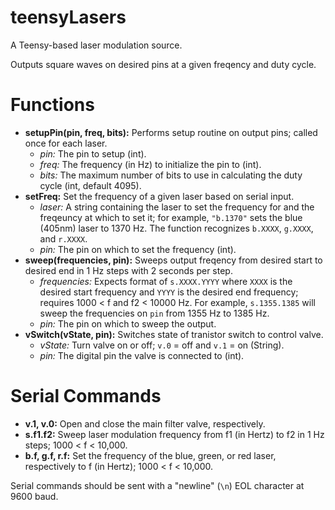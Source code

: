 # teensyLasers
A Teensy-based laser modulation source.

Outputs square waves on desired pins at a given freqency and duty cycle.

# Functions
* **setupPin(pin, freq, bits):** Performs setup routine on output pins; called once for each laser.
    *  *pin:* The pin to setup (int).
    *  *freq:* The frequency (in Hz) to initialize the pin to (int).
    *  *bits:* The maximum number of bits to use in calculating the duty cycle (int, default 4095).
*  **setFreq:** Set the frequency of a given laser based on serial input.
    *  *laser:* A string containing the laser to set the frequency for and the freqeuncy at which to set it; for example, `"b.1370"` sets the blue (405nm) laser to 1370 Hz.  The function recognizes `b.XXXX`, `g.XXXX`, and `r.XXXX`.
    *  *pin:* The pin on which to set the frequency (int).
*  **sweep(frequencies, pin):** Sweeps output freqency from desired start to desired end in 1 Hz steps with 2 seconds per step.
    *  *frequencies:* Expects format of `s.XXXX.YYYY` where `XXXX` is the desired start frequency and `YYYY` is the desired end frequency; requires 1000 < f and f2 < 10000 Hz.  For example, `s.1355.1385` will sweep the frequencies on `pin` from 1355 Hz to 1385 Hz.
    *  *pin:* The pin on which to sweep the output.
*  **vSwitch(vState, pin):** Switches state of tranistor switch to control valve.
    * *vState:* Turn valve on or off; `v.0` = off and `v.1` = on (String).
    * *pin:* The digital pin the valve is connected to (int).

# Serial Commands
* **v.1, v.0:** Open and close the main filter valve, respectively.
* **s.f1.f2:** Sweep laser modulation frequency from f1 (in Hertz) to f2 in 1 Hz steps; 1000 < f < 10,000.
* **b.f, g.f, r.f:** Set the frequency of the blue, green, or red laser, respectively to f (in Hertz); 1000 < f < 10,000.

Serial commands should be sent with a "newline" (`\n`) EOL character at 9600 baud.
